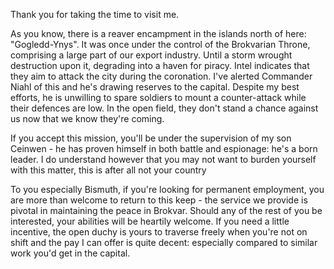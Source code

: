 Thank you for taking the time to visit me.

As you know, there is a reaver encampment in the islands north of here: "Gogledd-Ynys". It was once under the control of the Brokvarian Throne, comprising a large part of our export industry. Until a storm wrought destruction upon it, degrading into a haven for piracy. Intel indicates that they aim to attack the city during the coronation. I've alerted Commander Niahl of this and he's drawing reserves to the capital. Despite my best efforts, he is unwilling to spare soldiers to mount a counter-attack while their defences are low. In the open field, they don't stand a chance against us now that we know they're coming. 

If you accept this mission, you'll be under the supervision of my son Ceinwen - he has proven himself in both battle and espionage: he's a born leader. I do understand however that you may not want to burden yourself with this matter, this is after all not your country

To you especially Bismuth, if you're looking for permanent employment, you are more than welcome to return to this keep - the service we provide is pivotal in maintaining the peace in Brokvar. Should any of the rest of you be interested, your abilities will be heartily welcome. If you need a little incentive, the open duchy is yours to traverse freely when you're not on shift and the pay I can offer is quite decent: especially compared to similar work you'd get in the capital.